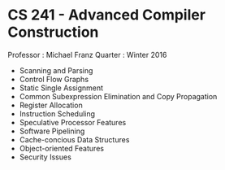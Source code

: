 # CS 241 - Advanced Compiler Construction
Professor : Michael Franz
Quarter   : Winter 2016

* Scanning and Parsing
* Control Flow Graphs
* Static Single Assignment
* Common Subexpression Elimination and Copy Propagation
* Register Allocation
* Instruction Scheduling
* Speculative Processor Features
* Software Pipelining
* Cache-concious Data Structures
* Object-oriented Features
* Security Issues
